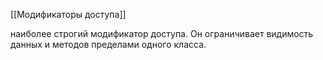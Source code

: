[[Модификаторы доступа]]

наиболее строгий модификатор доступа. Он ограничивает видимость данных и методов пределами одного класса.

